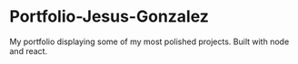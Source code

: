 # Portfolio-Jesus-Gonzalez
My portfolio displaying some of my most polished projects. Built with node and react.
